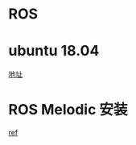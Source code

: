 # ROS

# ubuntu 18.04
[地址](https://releases.ubuntu.com/18.04.5/?_ga=2.159525115.778541615.1623655573-1838852936.1623655573)

# ROS Melodic 安装
[ref](http://wiki.ros.org/melodic/Installation/Ubuntu)

